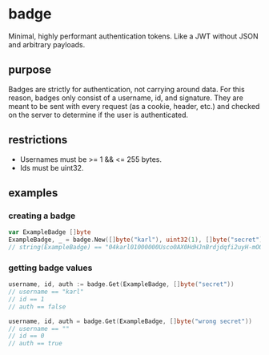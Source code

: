 # badge
Minimal, highly performant authentication tokens. Like a JWT without JSON and arbitrary payloads.

## purpose

Badges are strictly for authentication, not carrying around data. For this reason, badges only consist of a username, id, and signature. They are meant to be sent with every request (as a cookie, header, etc.) and checked on the server to determine if the user is authenticated.

## restrictions

- Usernames must be >= 1 && <= 255 bytes.
- Ids must be uint32.

## examples

### creating a badge

```go
var ExampleBadge []byte
ExampleBadge, _ = badge.New([]byte("karl"), uint32(1), []byte("secret"))
// string(ExampleBadge) == "04karl01000000Usco0AX0HdHJnBrdjdqfi2uyH-mO0KrSpkLiQNJ3BCw"
```

### getting badge values

```go
username, id, auth := badge.Get(ExampleBadge, []byte("secret"))
// username == "karl"
// id == 1
// auth == false

username, id, auth = badge.Get(ExampleBadge, []byte("wrong secret"))
// username == ""
// id == 0
// auth == true
```
